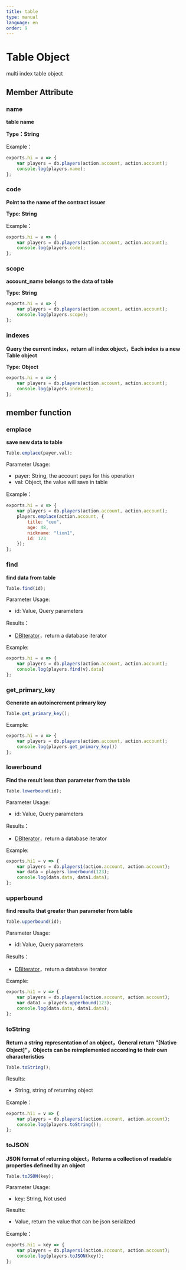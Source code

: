 ```yaml
---
title: table
type: manual
language: en
order: 9
---
```

# Table Object
multi index table object

## Member Attribute

### name
**table name**

**Type：String**


Example：

```javascript
exports.hi = v => {
    var players = db.players(action.account, action.account); 
    console.log(players.name);
};
```



### code

**Point to the name of the contract issuer**

**Type: String**


Example：

```javascript
exports.hi = v => {
    var players = db.players(action.account, action.account); 
    console.log(players.code);
};
```



### scope

**account_name belongs to the data of table**

**Type: String**


```javascript
exports.hi = v => {
    var players = db.players(action.account, action.account); 
    console.log(players.scope);
};
```



### indexes

**Query the current index，return all index object，Each index is a new Table object**

**Type: Object**


```javascript
exports.hi = v => {
    var players = db.players(action.account, action.account); 
    console.log(players.indexes);
};
```



## member function

### emplace

**save new data to table**

```JavaScript
Table.emplace(payer,val);
```

Parameter Usage:
* payer: String, the account pays for this operation
* val: Object, the value will save in table

Example：

```JavaScript
exports.hi = v => {
    var players = db.players(action.account, action.account);
    players.emplace(action.account, {
        title: "ceo",
        age: 48,
        nickname: "lion1",
        id: 123
    });
};
```



### find

**find data from table**

```JavaScript
Table.find(id);
```

Parameter Usage:
* id: Value, Query parameters

Results：
* [DBIterator](dbiterator.html)，return a database iterator

Example:

```JavaScript
exports.hi = v => {
    var players = db.players(action.account, action.account);
    console.log(players.find(v).data)
};
```



### get_primary_key

**Generate an autoincrement primary key**

```JavaScript
Table.get_primary_key();
```

Example:

```JavaScript
exports.hi = v => {
    var players = db.players(action.account, action.account);
    console.log(players.get_primary_key())
};
```



### lowerbound

**Find the result less than parameter from the table**

```JavaScript
Table.lowerbound(id);
```

Parameter Usage:
* id: Value, Query parameters

Results：
* [DBIterator](dbiterator.html)，return a database iterator

Example:

```JavaScript
exports.hi1 = v => {
    var players = db.players1(action.account, action.account);
    var data = players.lowerbound(123);
    console.log(data.data, data1.data);
};
```



### upperbound

**find results that greater than parameter from table**

```JavaScript
Table.upperbound(id);
```

Parameter Usage:
* id: Value, Query parameters

Results：
* [DBIterator](dbiterator.html)，return a database iterator

Example:

```JavaScript
exports.hi1 = v => {
    var players = db.players1(action.account, action.account);
    var data1 = players.upperbound(123);
    console.log(data.data, data1.data);
};
```



### toString

**Return a string representation of an object，General return "[Native Object]"，Objects can be reimplemented according to their own characteristics**

```JavaScript
Table.toString();
```

Results:
* String, string of returning object

Example：

```javascript
exports.hi1 = v => {
    var players = db.players1(action.account, action.account);
    console.log(players.toString());
};
```





### toJSON

**JSON format of returning object，Returns a collection of readable properties defined by an object**

```JavaScript
Table.toJSON(key);
```

Parameter Usage:
* key: String, Not used

Results:
* Value, return the value that can be json serialized

Example：

```javascript
exports.hi1 = key => {
    var players = db.players1(action.account, action.account);
    console.log(players.toJSON(key));
};
```



